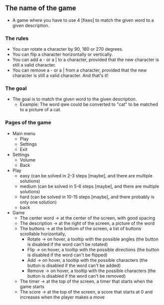 ## The name of the game
- A game where you have to use 4 [fixes] to match the given word to a given description.

### The rules
- You can rotate a character by 90, 180 or 270 degrees.
- You can flip a character horizontally or vertically.
- You can add a - or a | to a character, provided that the new character is still a valid character.
- You can remove a - or a | from a character, provided that the new character is still a valid character.
And that's it!

### The goal
- The goal is to match the given word to the given description.
    - Example: The word qwe could be converted to "cat" to be matched to a picture of a cat.

### Pages of the game
- Main menu
    - Play
    - Settings
    - Exit
- Settings
    - Volume
    - Back
- Play
    - easy (can be solved in 2-3 steps [maybe], and there are multiple solutions)
    - medium (can be solved in 5-6 steps [maybe], and there are multiple solutions)
    - hard (can be solved in 10-15 steps [maybe], and there probably is only one solution)
    - back
- Game
    - The center word -> at the center of the screen, with good spacing
    - The description -> at the right of the screen, a picture of the word
    - The buttons -> at the bottom of the screen, a list of buttons scrollable horizontally,
        - Rotate -> on hover, a tooltip with the possible angles (the button is disabled if the word can't be rotated)
        - Flip -> on hover, a tooltip with the possible directions (the button is disabled if the word can't be flipped)
        - Add -> on hover, a tooltip with the possible characters (the button is disabled if the word can't be added)
        - Remove -> on hover, a tooltip with the possible characters (the button is disabled if the word can't be removed)
    - The timer -> at the top of the screen, a timer that starts when the game starts
    - The score -> at the top of the screen, a score that starts at 0 and increases when the player makes a move
    